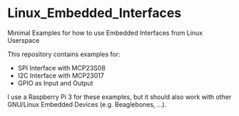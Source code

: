 # Linux_Embedded_Interfaces

Minimal Examples for how to use Embedded Interfaces from Linux Userspace

This repository contains examples for:

* SPI Interface with MCP23S08
* I2C Interface with MCP23017
* GPIO as Input and Output

I use a Raspberry Pi 3 for these examples, but it should also work with other GNU/Linux Embedded Devices (e.g. Beaglebones, ...).
